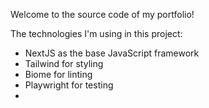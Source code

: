 Welcome to the source code of my portfolio!

The technologies I'm using in this project:
* NextJS as the base JavaScript framework
* Tailwind for styling
* Biome for linting
* Playwright for testing
* 